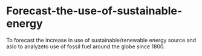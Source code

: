 # Forecast-the-use-of-sustainable-energy
To forecast the increase in use of sustainable/renewable energy source and aslo to analyzeto use of fossil fuel around the globe since 1800.
